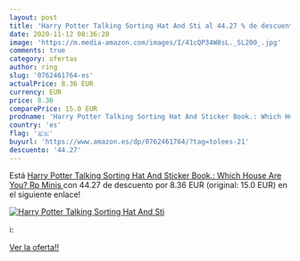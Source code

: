 ```yaml
---
layout: post
title: 'Harry Potter Talking Sorting Hat And Sti al 44.27 % de descuento'
date: 2020-11-12 08:36:20
image: 'https://m.media-amazon.com/images/I/41cQP34W8sL._SL200_.jpg'
comments: true
category: ofertas
author: ring
slug: '0762461764-es'
actualPrice: 8.36 EUR
currency: EUR
price: 8.36
comparePrice: 15.0 EUR
prodname: 'Harry Potter Talking Sorting Hat And Sticker Book.: Which House Are You?  Rp Minis '
country: 'es'
flag: '🇪🇸'
buyurl: 'https://www.amazon.es/dp/0762461764/?tag=tolees-21'
descuento: '44.27'
---
```


Está [Harry Potter Talking Sorting Hat And Sticker Book.: Which House Are You?  Rp Minis ](https://www.amazon.es/dp/0762461764/?tag=tolees-21) con 44.27 de descuento por 8.36 EUR (original: 15.0 EUR) en el siguiente enlace!

[![Harry Potter Talking Sorting Hat And Sti](https://m.media-amazon.com/images/I/41cQP34W8sL._SL200_.jpg)](https://www.amazon.es/dp/0762461764/?tag=tolees-21)

ℹ️:


[Ver la oferta!!](https://www.amazon.es/dp/0762461764/?tag=tolees-21)
